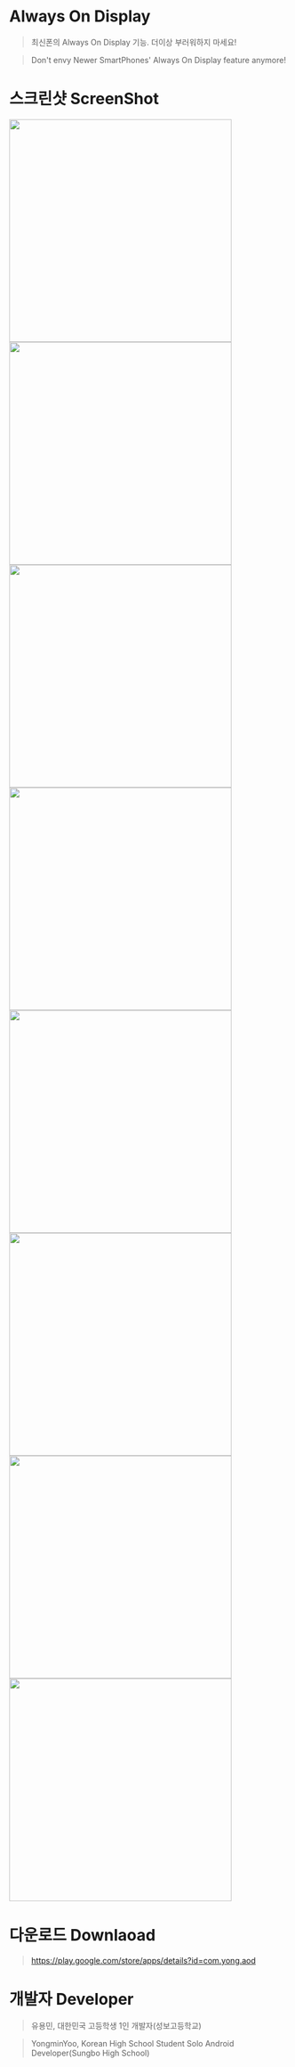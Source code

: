 ﻿# Always On Display

> 최신폰의 Always On Display 기능. 더이상 부러워하지 마세요!

> Don't envy Newer SmartPhones' Always On Display feature anymore!

# 스크린샷 ScreenShot

<div>
   <img width="400" src="/images/aod_1.png"/>
   <img width="400" src="/images/aod_2.png"/>
   <img width="400" src="/images/aod_3.png"/>
<div>
<div>
   <img width="400" src="/images/aod_4.png"/>
   <img width="400" src="/images/aod_5.png"/>
   <img width="400" src="/images/aod_6.png"/>
<div>
<div>
   <img width="400" src="/images/aod_7.png"/>
   <img width="400" src="/images/aod_8.png"/>
<div>

# 다운로드 Downlaoad

> https://play.google.com/store/apps/details?id=com.yong.aod

# 개발자 Developer
> 유용민, 대한민국 고등학생 1인 개발자(성보고등학교)

> YongminYoo, Korean High School Student Solo Android Developer(Sungbo High School)